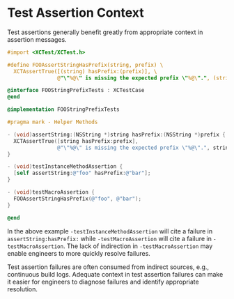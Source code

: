 # Test Assertion Context

Test assertions generally benefit greatly from appropriate context
in assertion messages.

```Objective-C
#import <XCTest/XCTest.h>

#define FOOAssertStringHasPrefix(string, prefix) \
  XCTAssertTrue([(string) hasPrefix:(prefix)], \
                @"\"%@\" is missing the expected prefix \"%@\".", (string), (prefix))

@interface FOOStringPrefixTests : XCTestCase
@end

@implementation FOOStringPrefixTests

#pragma mark - Helper Methods

- (void)assertString:(NSString *)string hasPrefix:(NSString *)prefix {
  XCTAssertTrue([string hasPrefix:prefix],
                @"\"%@\" is missing the expected prefix \"%@\".", string, prefix);
}

- (void)testInstanceMethodAssertion {
  [self assertString:@"foo" hasPrefix:@"bar"];
}

- (void)testMacroAssertion {
  FOOAssertStringHasPrefix(@"foo", @"bar");
}

@end
```

In the above example `-testInstanceMethodAssertion` will cite a failure in
`assertString:hasPrefix:` while `-testMacroAssertion` will cite a failure
in `-testMacroAssertion`. The lack of indirection in `-testMacroAssertion`
may enable engineers to more quickly resolve failures.

Test assertion failures are often consumed from indirect sources, e.g.,
continuous build logs. Adequate context in test assertion failures can make
it easier for engineers to diagnose failures and identify appropriate
resolution.
